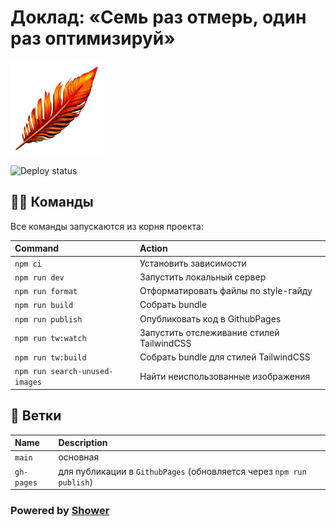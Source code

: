 # Доклад: «Семь раз отмерь, один раз оптимизируй»

<img src="./themes/tw/images/logo.png" width="150" height="150" alt="Логотип">

![Deploy status](https://github.com/d-rusakov-wp/perf/actions/workflows/deploy.yml/badge.svg?branch=main&event=push)

## 🐱‍💻 Команды

Все команды запускаются из корня проекта:

| Command                        | Action                                    |
| :----------------------------- | :---------------------------------------- |
| `npm ci`                       | Установить зависимости                    |
| `npm run dev`                  | Запустить локальный сервер                |
| `npm run format`               | Отформатировать файлы по style-гайду      |
| `npm run build`                | Собрать bundle                            |
| `npm run publish`              | Опубликовать код в GithubPages            |
| `npm run tw:watch`             | Запустить отслеживание стилей TailwindCSS |
| `npm run tw:build`             | Собрать bundle для стилей TailwindCSS     |
| `npm run search-unused-images` | Найти неиспользованные изображения        |

## 🌿 Ветки

| Name       | Description                                                          |
| :--------- | :------------------------------------------------------------------- |
| `main`     | основная                                                             |
| `gh-pages` | для публикации в `GithubPages` (обновляется через `npm run publish`) |

### Powered by [Shower](https://github.com/shower/shower)
